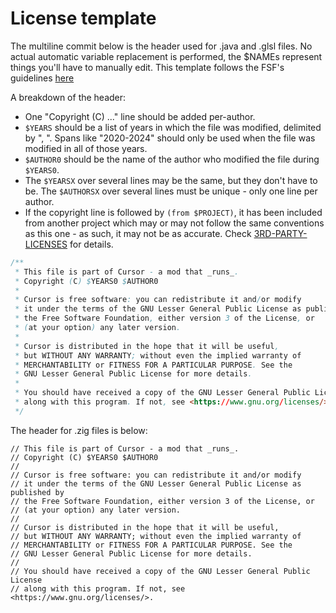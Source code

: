 # License template
The multiline commit below is the header used for .java and .glsl files. No actual automatic variable replacement is performed,
the $NAMEs represent things you'll have to manually edit. This template follows the FSF's guidelines
[here](https://www.gnu.org/licenses/gpl-howto.html)

A breakdown of the header:
- One "Copyright (C) ..." line should be added per-author.
- `$YEARS` should be a list of years in which the file was modified, delimited by ", ". Spans like "2020-2024" should only
  be used when the file was modified in all of those years.
- `$AUTHOR0` should be the name of the author who modified the file during `$YEARS0`.
- The `$YEARSX` over several lines may be the same, but they don't have to be. The `$AUTHORSX` over several lines must be
  unique - only one line per author.
- If the copyright line is followed by `(from $PROJECT)`, it has been included from another project which may or may not
  follow the same conventions as this one - as such, it may not be as accurate. Check
  [3RD-PARTY-LICENSES](/3RD-PARTY-LICENSES) for details.
```java
/**
 * This file is part of Cursor - a mod that _runs_.
 * Copyright (C) $YEARS0 $AUTHOR0
 *
 * Cursor is free software: you can redistribute it and/or modify
 * it under the terms of the GNU Lesser General Public License as published by
 * the Free Software Foundation, either version 3 of the License, or
 * (at your option) any later version.
 *
 * Cursor is distributed in the hope that it will be useful,
 * but WITHOUT ANY WARRANTY; without even the implied warranty of
 * MERCHANTABILITY or FITNESS FOR A PARTICULAR PURPOSE. See the
 * GNU Lesser General Public License for more details.
 *
 * You should have received a copy of the GNU Lesser General Public License
 * along with this program. If not, see <https://www.gnu.org/licenses/>.
 */
```

The header for .zig files is below:
```zig
// This file is part of Cursor - a mod that _runs_.
// Copyright (C) $YEARS0 $AUTHOR0
//
// Cursor is free software: you can redistribute it and/or modify
// it under the terms of the GNU Lesser General Public License as published by
// the Free Software Foundation, either version 3 of the License, or
// (at your option) any later version.
//
// Cursor is distributed in the hope that it will be useful,
// but WITHOUT ANY WARRANTY; without even the implied warranty of
// MERCHANTABILITY or FITNESS FOR A PARTICULAR PURPOSE. See the
// GNU Lesser General Public License for more details.
//
// You should have received a copy of the GNU Lesser General Public License
// along with this program. If not, see <https://www.gnu.org/licenses/>.
```
